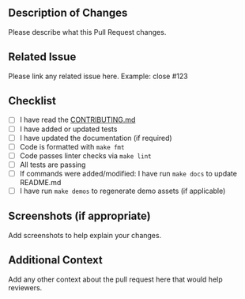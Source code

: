 ## Description of Changes
Please describe what this Pull Request changes.

## Related Issue
Please link any related issue here.
Example: close #123

## Checklist
- [ ] I have read the [CONTRIBUTING.md](https://github.com/bmf-san/ggc/blob/main/CONTRIBUTING.md)
- [ ] I have added or updated tests
- [ ] I have updated the documentation (if required)
- [ ] Code is formatted with `make fmt`
- [ ] Code passes linter checks via `make lint`
- [ ] All tests are passing
- [ ] If commands were added/modified: I have run `make docs` to update README.md
- [ ] I have run `make demos` to regenerate demo assets (if applicable)

## Screenshots (if appropriate)
Add screenshots to help explain your changes.

## Additional Context
Add any other context about the pull request here that would help reviewers.
